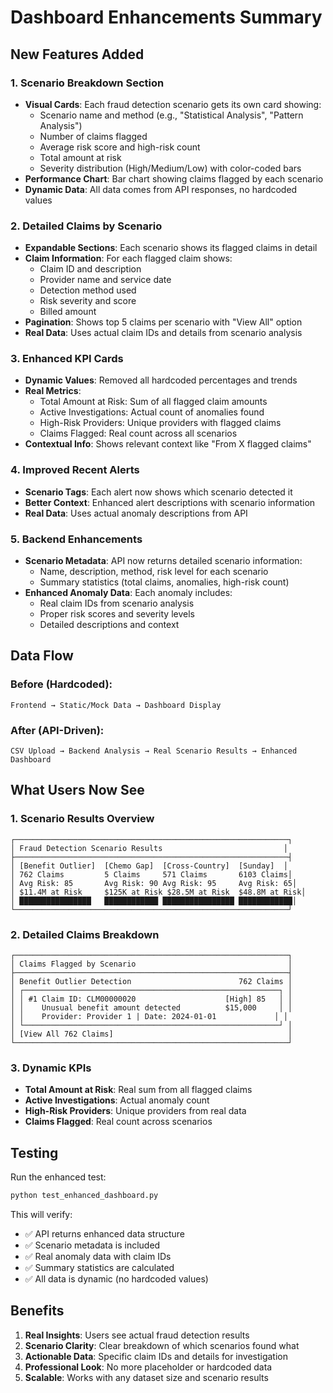 # Dashboard Enhancements Summary

## New Features Added

### 1. **Scenario Breakdown Section**
- **Visual Cards**: Each fraud detection scenario gets its own card showing:
  - Scenario name and method (e.g., "Statistical Analysis", "Pattern Analysis")
  - Number of claims flagged
  - Average risk score and high-risk count
  - Total amount at risk
  - Severity distribution (High/Medium/Low) with color-coded bars
- **Performance Chart**: Bar chart showing claims flagged by each scenario
- **Dynamic Data**: All data comes from API responses, no hardcoded values

### 2. **Detailed Claims by Scenario**
- **Expandable Sections**: Each scenario shows its flagged claims in detail
- **Claim Information**: For each flagged claim shows:
  - Claim ID and description
  - Provider name and service date
  - Detection method used
  - Risk severity and score
  - Billed amount
- **Pagination**: Shows top 5 claims per scenario with "View All" option
- **Real Data**: Uses actual claim IDs and details from scenario analysis

### 3. **Enhanced KPI Cards**
- **Dynamic Values**: Removed all hardcoded percentages and trends
- **Real Metrics**: 
  - Total Amount at Risk: Sum of all flagged claim amounts
  - Active Investigations: Actual count of anomalies found
  - High-Risk Providers: Unique providers with flagged claims
  - Claims Flagged: Real count across all scenarios
- **Contextual Info**: Shows relevant context like "From X flagged claims"

### 4. **Improved Recent Alerts**
- **Scenario Tags**: Each alert now shows which scenario detected it
- **Better Context**: Enhanced alert descriptions with scenario information
- **Real Data**: Uses actual anomaly descriptions from API

### 5. **Backend Enhancements**
- **Scenario Metadata**: API now returns detailed scenario information:
  - Name, description, method, risk level for each scenario
  - Summary statistics (total claims, anomalies, high-risk count)
- **Enhanced Anomaly Data**: Each anomaly includes:
  - Real claim IDs from scenario analysis
  - Proper risk scores and severity levels
  - Detailed descriptions and context

## Data Flow

### Before (Hardcoded):
```
Frontend → Static/Mock Data → Dashboard Display
```

### After (API-Driven):
```
CSV Upload → Backend Analysis → Real Scenario Results → Enhanced Dashboard
```

## What Users Now See

### 1. **Scenario Results Overview**
```
┌─────────────────────────────────────────────────────────────┐
│ Fraud Detection Scenario Results                           │
├─────────────────────────────────────────────────────────────┤
│ [Benefit Outlier]  [Chemo Gap]  [Cross-Country]  [Sunday]  │
│ 762 Claims         5 Claims     571 Claims       6103 Claims│
│ Avg Risk: 85       Avg Risk: 90 Avg Risk: 95     Avg Risk: 65│
│ $11.4M at Risk     $125K at Risk $28.5M at Risk  $48.8M at Risk│
│ ████████████████   ████████████ ████████████████ ████████████│
└─────────────────────────────────────────────────────────────┘
```

### 2. **Detailed Claims Breakdown**
```
┌─────────────────────────────────────────────────────────────┐
│ Claims Flagged by Scenario                                  │
├─────────────────────────────────────────────────────────────┤
│ Benefit Outlier Detection                        762 Claims │
│ ┌─────────────────────────────────────────────────────────┐ │
│ │ #1 Claim ID: CLM00000020                    [High] 85   │ │
│ │    Unusual benefit amount detected          $15,000     │ │
│ │    Provider: Provider 1 | Date: 2024-01-01             │ │
│ └─────────────────────────────────────────────────────────┘ │
│ [View All 762 Claims]                                       │
└─────────────────────────────────────────────────────────────┘
```

### 3. **Dynamic KPIs**
- **Total Amount at Risk**: Real sum from all flagged claims
- **Active Investigations**: Actual anomaly count
- **High-Risk Providers**: Unique providers from real data
- **Claims Flagged**: Real count across scenarios

## Testing

Run the enhanced test:
```bash
python test_enhanced_dashboard.py
```

This will verify:
- ✅ API returns enhanced data structure
- ✅ Scenario metadata is included
- ✅ Real anomaly data with claim IDs
- ✅ Summary statistics are calculated
- ✅ All data is dynamic (no hardcoded values)

## Benefits

1. **Real Insights**: Users see actual fraud detection results
2. **Scenario Clarity**: Clear breakdown of which scenarios found what
3. **Actionable Data**: Specific claim IDs and details for investigation
4. **Professional Look**: No more placeholder or hardcoded data
5. **Scalable**: Works with any dataset size and scenario results